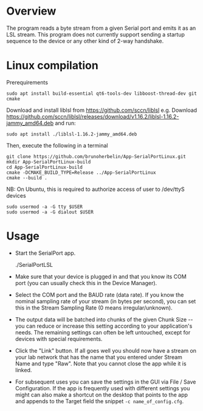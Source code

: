 # Overview

The program reads a byte stream from a given Serial port and emits it as an LSL stream. 
This program does not currently support sending a startup sequence to the device or any other kind of 2-way handshake.

# Linux compilation

Prerequirements

    sudo apt install build-essential qt6-tools-dev libboost-thread-dev git cmake
    
Download and install liblsl from https://github.com/sccn/liblsl 
e.g. Download https://github.com/sccn/liblsl/releases/download/v1.16.2/liblsl-1.16.2-jammy_amd64.deb and run:

    sudo apt install ./liblsl-1.16.2-jammy_amd64.deb

Then, execute the following in a terminal

    git clone https://github.com/brunoherbelin/App-SerialPortLinux.git    
    mkdir App-SerialPortLinux-build
    cd App-SerialPortLinux-build
    cmake -DCMAKE_BUILD_TYPE=Release ../App-SerialPortLinux
    cmake --build .

NB: On Ubuntu, this is required to authorize access of user to /dev/ttyS devices

    sudo usermod -a -G tty $USER
    sudo usermod -a -G dialout $USER



# Usage
  * Start the SerialPort app. 
  
    ./SerialPortLSL

  * Make sure that your device is plugged in and that you know its COM port (you can usually check this in the Device Manager).

  * Select the COM port and the BAUD rate (data rate). If you know the nominal sampling rate of your stream (in bytes per second), you can set this in the Stream Sampling Rate (0 means irregular/unknown).

  * The output data will be batched into chunks of the given Chunk Size -- you can reduce or increase this setting according to your application's needs. The remaining settings can often be left untouched, except for devices with special requirements.

  * Click the "Link" button. If all goes well you should now have a stream on your lab network that has the name that you entered under Stream Name and type "Raw". Note that you cannot close the app while it is linked.

  * For subsequent uses you can save the settings in the GUI via File / Save Configuration. If the app is frequently used with different settings you might can also make a shortcut on the desktop that points to the app and appends to the Target field the snippet `-c name_of_config.cfg`.
